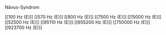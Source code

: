 Nävus-Syndrom

[[100 Hz (E)]]
[[570 Hz (E)]]
[[800 Hz (E)]]
[[7500 Hz (E)]]
[[15000 Hz (E)]]
[[52500 Hz (E)]]
[[95110 Hz (E)]]
[[655200 Hz (E)]]
[[750000 Hz (E)]]
[[923700 Hz (E)]]